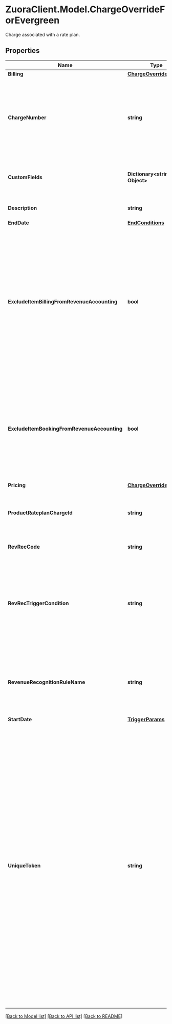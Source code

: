 # ZuoraClient.Model.ChargeOverrideForEvergreen
Charge associated with a rate plan. 

## Properties

Name | Type | Description | Notes
------------ | ------------- | ------------- | -------------
**Billing** | [**ChargeOverrideBilling**](ChargeOverrideBilling.md) |  | [optional] 
**ChargeNumber** | **string** | Charge number of the charge. For example, C-00000307.  If you do not set this field, Zuora will generate the charge number.  | [optional] 
**CustomFields** | **Dictionary&lt;string, Object&gt;** | Container for custom fields of a Rate Plan Charge object.  | [optional] 
**Description** | **string** | Description of the charge.  | [optional] 
**EndDate** | [**EndConditions**](EndConditions.md) |  | [optional] 
**ExcludeItemBillingFromRevenueAccounting** | **bool** | The flag to exclude rate plan charge related invoice items, invoice item adjustments, credit memo items, and debit memo items from revenue accounting.  **Note**: This field is only available if you have the Billing - Revenue Integration feature enabled.   | [optional] [default to false]
**ExcludeItemBookingFromRevenueAccounting** | **bool** | The flag to exclude rate plan charges from revenue accounting.  **Note**: This field is only available if you have the Billing - Revenue Integration feature enabled.   | [optional] [default to false]
**Pricing** | [**ChargeOverridePricing**](ChargeOverridePricing.md) |  | [optional] 
**ProductRateplanChargeId** | **string** | Internal identifier of the product rate plan charge that the charge is based on.  | 
**RevRecCode** | **string** | Revenue Recognition Code  | [optional] 
**RevRecTriggerCondition** | **string** | Specifies the revenue recognition trigger condition.    * &#x60;Contract Effective Date&#x60;    * &#x60;Service Activation Date&#x60;   * &#x60;Customer Acceptance Date&#x60;  | [optional] 
**RevenueRecognitionRuleName** | **string** | Specifies the revenue recognition rule.    * &#x60;Recognize upon invoicing&#x60;    * &#x60;Recognize daily over time&#x60;  | [optional] 
**StartDate** | [**TriggerParams**](TriggerParams.md) |  | [optional] 
**UniqueToken** | **string** | Unique identifier for the charge. This identifier enables you to refer to the charge before the charge has an internal identifier in Zuora.  For instance, suppose that you want to use a single order to add a product to a subscription and later update the same product. When you add the product, you can set a unique identifier for the charge. Then when you update the product, you can use the same unique identifier to specify which charge to modify.  | [optional] 

[[Back to Model list]](../README.md#documentation-for-models) [[Back to API list]](../README.md#documentation-for-api-endpoints) [[Back to README]](../README.md)

